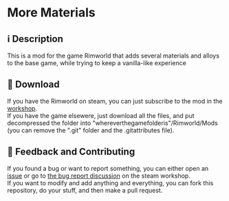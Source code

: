 # More Materials

## ℹ️ Description

This is a mod for the game Rimworld that adds several materials and alloys to the base game, while trying to keep a vanilla-like experience

## 🚀 Download

If you have the Rimworld on steam, you can just subscribe to the mod in the [workshop](https://steamcommunity.com/sharedfiles/filedetails/?id=3055040889).  
If you have the game elsewere, just download all the files, and put decompressed the folder into "whereverthegamefolderis"/Rimworld/Mods (you can remove the ".git" folder and the .gitattributes file).  

## 💭 Feedback and Contributing

If you found a bug or want to report something, you can either open an [issue](https://github.com/mopolita/MoreMaterials/issues) or go to [the bug report discussion](https://steamcommunity.com/workshop/filedetails/discussion/3055040889/3958161899237327935/) on the steam workshop.  
If you want to modify and add anything and everything, you can fork this repository, do your stuff, and then make a pull request.
